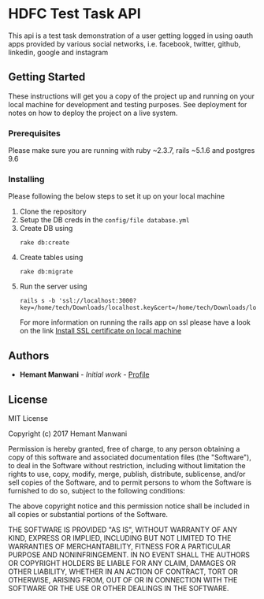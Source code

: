 # HDFC Test Task API
This api is a test task demonstration of a user getting logged in using oauth apps provided by various social networks, i.e. facebook, twitter, github, linkedin, google and instagram

## Getting Started

These instructions will get you a copy of the project up and running on your local machine for development and testing purposes. See deployment for notes on how to deploy the project on a live system.

### Prerequisites

Please make sure you are running with ruby ~2.3.7, rails ~5.1.6 and postgres 9.6

### Installing

Please following the below steps to set it up on your local machine

1. Clone the repository
2. Setup the DB creds in the `config/file database.yml`
3. Create DB using
    ```
    rake db:create
    ```
4. Create tables using
    ```
    rake db:migrate
    ```
5. Run the server using 
    ```
    rails s -b 'ssl://localhost:3000?key=/home/tech/Downloads/localhost.key&cert=/home/tech/Downloads/localhost.crt'
    ```
    For more information on running the rails app on ssl please have a look on the link [Install SSL certificate on local machine](https://www.devmynd.com/blog/rails-local-development-https-using-self-signed-ssl-certificate/)

## Authors

* **Hemant Manwani** - *Initial work* - [Profile](https://hemant-manwani.github.io/profile/)

## License

MIT License

Copyright (c) 2017 Hemant Manwani

Permission is hereby granted, free of charge, to any person obtaining a copy
of this software and associated documentation files (the "Software"), to deal
in the Software without restriction, including without limitation the rights
to use, copy, modify, merge, publish, distribute, sublicense, and/or sell
copies of the Software, and to permit persons to whom the Software is
furnished to do so, subject to the following conditions:

The above copyright notice and this permission notice shall be included in all
copies or substantial portions of the Software.

THE SOFTWARE IS PROVIDED "AS IS", WITHOUT WARRANTY OF ANY KIND, EXPRESS OR
IMPLIED, INCLUDING BUT NOT LIMITED TO THE WARRANTIES OF MERCHANTABILITY,
FITNESS FOR A PARTICULAR PURPOSE AND NONINFRINGEMENT. IN NO EVENT SHALL THE
AUTHORS OR COPYRIGHT HOLDERS BE LIABLE FOR ANY CLAIM, DAMAGES OR OTHER
LIABILITY, WHETHER IN AN ACTION OF CONTRACT, TORT OR OTHERWISE, ARISING FROM,
OUT OF OR IN CONNECTION WITH THE SOFTWARE OR THE USE OR OTHER DEALINGS IN THE
SOFTWARE.
